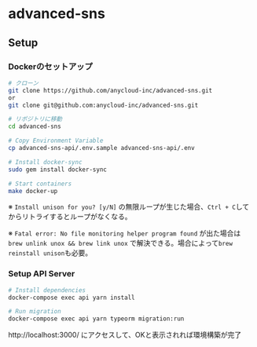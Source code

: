 # advanced-sns

## Setup

### Dockerのセットアップ

```sh
# クローン
git clone https://github.com/anycloud-inc/advanced-sns.git
or 
git clone git@github.com:anycloud-inc/advanced-sns.git

# リポジトリに移動
cd advanced-sns

# Copy Environment Variable
cp advanced-sns-api/.env.sample advanced-sns-api/.env

# Install docker-sync
sudo gem install docker-sync

# Start containers
make docker-up

```

※ `Install unison for you? [y/N]` の無限ループが生じた場合、`Ctrl + C`してからリトライするとループがなくなる。

※ `Fatal error: No file monitoring helper program found` が出た場合は `brew unlink unox && brew link unox` で解決できる。場合によって`brew reinstall unison`も必要。

### Setup API Server

```sh
# Install dependencies
docker-compose exec api yarn install

# Run migration
docker-compose exec api yarn typeorm migration:run
```

http://localhost:3000/
にアクセスして、OKと表示されれば環境構築が完了

